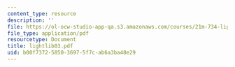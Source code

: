 ```yaml
---
content_type: resource
description: ''
file: https://ol-ocw-studio-app-qa.s3.amazonaws.com/courses/21m-734-lighting-design-for-the-theatre-fall-2003/b00f7372585036975f7cab6a3ba48e29_lightlib03.pdf
file_type: application/pdf
resourcetype: Document
title: lightlib03.pdf
uid: b00f7372-5850-3697-5f7c-ab6a3ba48e29
---
```

